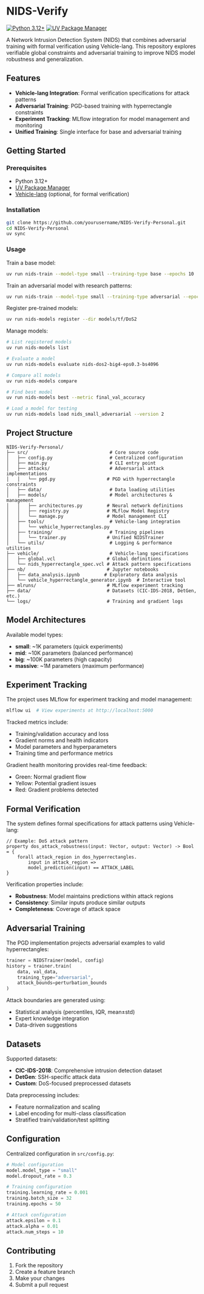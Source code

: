 # NIDS-Verify

[![Python 3.12+](https://img.shields.io/badge/python-3.12+-blue.svg)](https://www.python.org/downloads/)
[![UV Package Manager](https://img.shields.io/badge/UV-package%20manager-green.svg)](https://github.com/astral-sh/uv)

A Network Intrusion Detection System (NIDS) that combines adversarial training with formal verification using Vehicle-lang. This repository explores verifiable global constraints and adversarial training to improve NIDS model robustness and generalization.

## Features

- **Vehicle-lang Integration**: Formal verification specifications for attack patterns
- **Adversarial Training**: PGD-based training with hyperrectangle constraints
- **Experiment Tracking**: MLflow integration for model management and monitoring
- **Unified Training**: Single interface for base and adversarial training

## Getting Started

### Prerequisites

- Python 3.12+
- [UV Package Manager](https://github.com/astral-sh/uv)
- [Vehicle-lang](https://github.com/vehicle-lang/vehicle) (optional, for formal verification)

### Installation

```bash
git clone https://github.com/yourusername/NIDS-Verify-Personal.git
cd NIDS-Verify-Personal
uv sync
```

### Usage

Train a base model:
```bash
uv run nids-train --model-type small --training-type base --epochs 10
```

Train an adversarial model with research patterns:
```bash
uv run nids-train --model-type small --training-type adversarial --epochs 15 --attack-pattern hulk
```

Register pre-trained models:
```bash
uv run nids-models register --dir models/tf/DoS2
```

Manage models:
```bash
# List registered models
uv run nids-models list

# Evaluate a model
uv run nids-models evaluate nids-dos2-big4-eps0.3-bs4096

# Compare all models
uv run nids-models compare

# Find best model
uv run nids-models best --metric final_val_accuracy

# Load a model for testing
uv run nids-models load nids_small_adversarial --version 2
```

## Project Structure

```
NIDS-Verify-Personal/
├── src/                              # Core source code
│   ├── config.py                     # Centralized configuration
│   ├── main.py                       # CLI entry point
│   ├── attacks/                      # Adversarial attack implementations
│   │   └── pgd.py                   # PGD with hyperrectangle constraints
│   ├── data/                         # Data loading utilities
│   ├── models/                       # Model architectures & management
│   │   ├── architectures.py         # Neural network definitions
│   │   ├── registry.py              # MLflow Model Registry
│   │   └── manage.py                # Model management CLI
│   ├── tools/                        # Vehicle-lang integration
│   │   └── vehicle_hyperrectangles.py
│   ├── training/                     # Training pipelines
│   │   └── trainer.py               # Unified NIDSTrainer
│   └── utils/                        # Logging & performance utilities
├── vehicle/                          # Vehicle-lang specifications
│   ├── global.vcl                   # Global definitions
│   └── nids_hyperrectangle_spec.vcl # Attack pattern specifications
├── nb/                              # Jupyter notebooks
│   ├── data_analysis.ipynb         # Exploratory data analysis
│   └── vehicle_hyperrectangle_generator.ipynb  # Interactive tool
├── mlruns/                          # MLflow experiment tracking
├── data/                            # Datasets (CIC-IDS-2018, DetGen, etc.)
└── logs/                            # Training and gradient logs
```

## Model Architectures

Available model types:
- **small**: ~1K parameters (quick experiments)
- **mid**: ~10K parameters (balanced performance)
- **big**: ~100K parameters (high capacity)
- **massive**: ~1M parameters (maximum performance)

## Experiment Tracking

The project uses MLflow for experiment tracking and model management:

```bash
mlflow ui  # View experiments at http://localhost:5000
```

Tracked metrics include:
- Training/validation accuracy and loss
- Gradient norms and health indicators
- Model parameters and hyperparameters
- Training time and performance metrics

Gradient health monitoring provides real-time feedback:
- Green: Normal gradient flow
- Yellow: Potential gradient issues
- Red: Gradient problems detected

## Formal Verification

The system defines formal specifications for attack patterns using Vehicle-lang:

```vehicle
// Example: DoS attack pattern
property dos_attack_robustness(input: Vector, output: Vector) -> Bool = {
    forall attack_region in dos_hyperrectangles.
        input in attack_region =>
        model_prediction(input) == ATTACK_LABEL
}
```

Verification properties include:
- **Robustness**: Model maintains predictions within attack regions
- **Consistency**: Similar inputs produce similar outputs
- **Completeness**: Coverage of attack space

## Adversarial Training

The PGD implementation projects adversarial examples to valid hyperrectangles:

```python
trainer = NIDSTrainer(model, config)
history = trainer.train(
    data, val_data,
    training_type="adversarial",
    attack_bounds=perturbation_bounds
)
```

Attack boundaries are generated using:
- Statistical analysis (percentiles, IQR, mean±std)
- Expert knowledge integration
- Data-driven suggestions

## Datasets

Supported datasets:
- **CIC-IDS-2018**: Comprehensive intrusion detection dataset
- **DetGen**: SSH-specific attack data
- **Custom**: DoS-focused preprocessed datasets

Data preprocessing includes:
- Feature normalization and scaling
- Label encoding for multi-class classification
- Stratified train/validation/test splitting

## Configuration

Centralized configuration in `src/config.py`:

```python
# Model configuration
model.model_type = "small"
model.dropout_rate = 0.3

# Training configuration
training.learning_rate = 0.001
training.batch_size = 32
training.epochs = 50

# Attack configuration
attack.epsilon = 0.1
attack.alpha = 0.01
attack.num_steps = 10
```

## Contributing

1. Fork the repository
2. Create a feature branch
3. Make your changes
4. Submit a pull request
